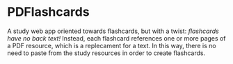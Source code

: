 # PDFlashcards

A study web app oriented towards flashcards, but with a twist: _flashcards have no back text!_ Instead, each flashcard references one or more pages of a PDF resource, which is a replecament for a text. In this way, there is no need to paste from the study resources in order to create flashcards.

